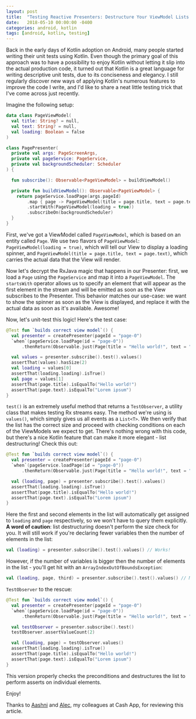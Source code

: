 ```yaml
---
layout: post
title:  "Testing Reactive Presenters: Destructure Your ViewModel Lists!"
date:   2018-05-10 00:00:00 -0400
categories: android, kotlin
tags: [android, kotlin, testing]
---
```

Back in the early days of Kotlin adoption on Android, many people started writing their unit tests 
using Kotlin. Even though the primary goal of this approach was to have a possibility to enjoy 
Kotlin without letting it slip into the actual production code, it turned out that Kotlin is a great 
language for writing descriptive unit tests, due to its conciseness and elegancy. I still regularly 
discover new ways of applying Kotlin's numerous features to improve the code I write, and I'd like 
to share a neat little testing trick that I've come across just recently.

Imagine the following setup:

```kotlin
data class PageViewModel(
  val title: String? = null,
  val text: String? = null,
  val loading: Boolean = false
)

class PagePresenter(
  private val args: PageScreenArgs,
  private val pageService: PageService,
  private val backgroundScheduler: Scheduler
) {

  fun subscribe(): Observable<PageViewModel> = buildViewModel()

  private fun buildViewModel(): Observable<PageViewModel> {
    return pageService.loadPage(args.pageId)
        .map { page -> PageViewModel(title = page.title, text = page.text) }
        .startWith(PageViewModel(loading = true))
        .subscribeOn(backgroundScheduler)
  }
}
```

First, we've got a ViewModel called `PageViewModel`, which is based on an entity called `Page`. We 
use two flavors of `PageViewModel`: `PageViewModel(loading = true)`, which will tell our View to 
display a loading spinner, and `PageViewModel(title = page.title, text = page.text)`, which carries 
the actual data that the View will render.

Now let's decrypt the RxJava magic that happens in our Presenter: first, we load a `Page` using the 
`PageService` and map it into a `PageViewModel`. The `startsWith` operator allows us to specify an 
element that will appear as the first element in the stream and will be emitted as soon as the View 
subscribes to the Presenter. This behavior matches our use-case: we want to show the spinner as soon 
as the View is displayed, and replace it with the actual data as soon as it's available. Awesome!

Now, let's unit-test this logic! Here's the test case:

```kotlin
@Test fun `builds correct view model`() {
  val presenter = createPresenter(pageId = "page-0")
  `when`(pageService.loadPage(id = "page-0"))
      .thenReturn(Observable.just(Page(title = "Hello world!", text = "Lorem ipsum")))

  val values = presenter.subscribe().test().values()
  assertThat(values).hasSize(2)
  val loading = values[0]
  assertThat(loading.loading).isTrue()
  val page = values[1]
  assertThat(page.title).isEqualTo("Hello world!")
  assertThat(page.text).isEqualTo("Lorem ipsum")
}
```

`test()` is an extremely useful method that returns a `TestObserver`, a utility class that makes 
testing Rx streams easy. The method we're using is `values()`, which simply gives us all events as a 
`List<T>`. We then verify that the list has the correct size and proceed with checking conditions on 
each of the ViewModels we expect to get. There's nothing wrong with this code, but there's a nice 
Kotlin feature that can make it more elegant - list destructuring! Check this out:

```kotlin
@Test fun `builds correct view model`() {
  val presenter = createPresenter(pageId = "page-0")
  `when`(pageService.loadPage(id = "page-0"))
      .thenReturn(Observable.just(Page(title = "Hello world!", text = "Lorem ipsum")))

  val (loading, page) = presenter.subscribe().test().values()
  assertThat(loading.loading).isTrue()
  assertThat(page.title).isEqualTo("Hello world!")
  assertThat(page.text).isEqualTo("Lorem ipsum")
}
```

Here the first and second elements in the list will automatically get assigned to `loading` and 
`page` respectively, so we won't have to query them explicitly. **A word of caution**: list 
destructuring doesn't perform the size check for you. It will still work if you're declaring fewer 
variables then the number of elements in the list:

```kotlin
val (loading) = presenter.subscribe().test().values() // Works!
```

However, if the number of variables is bigger then the number of elements in the list - you'll get 
hit with an `ArrayIndexOutOfBoundsException`:

```kotlin
val (loading, page, third) = presenter.subscribe().test().values() // Mmm nope
```

`TestObserver` to the rescue:

```kotlin
@Test fun `builds correct view model`() {
  val presenter = createPresenter(pageId = "page-0")
  `when`(pageService.loadPage(id = "page-0"))
      .thenReturn(Observable.just(Page(title = "Hello world!", text = "Lorem ipsum")))

  val testObserver = presenter.subscribe().test()
  testObserver.assertValueCount(2)

  val (loading, page) = testObserver.values()
  assertThat(loading.loading).isTrue()
  assertThat(page.title).isEqualTo("Hello world!")
  assertThat(page.text).isEqualTo("Lorem ipsum")
}
```

This version properly checks the preconditions and destructures the list to perform asserts on 
individual elements.

Enjoy!

Thanks to [Aashni][aashni] and [Alec][alec], my colleagues at Cash App, for reviewing this article.

[aashni]: https://twitter.com/aashnisshah
[alec]: https://twitter.com/Strongolopolis
